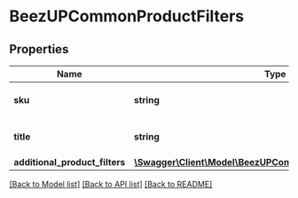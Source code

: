 # BeezUPCommonProductFilters

## Properties
Name | Type | Description | Notes
------------ | ------------- | ------------- | -------------
**sku** | **string** | The product sku filter | [optional] 
**title** | **string** | The product title filter | [optional] 
**additional_product_filters** | [**\Swagger\Client\Model\BeezUPCommonAdditionalProductFilters**](BeezUPCommonAdditionalProductFilters.md) |  | [optional] 

[[Back to Model list]](../README.md#documentation-for-models) [[Back to API list]](../README.md#documentation-for-api-endpoints) [[Back to README]](../README.md)


